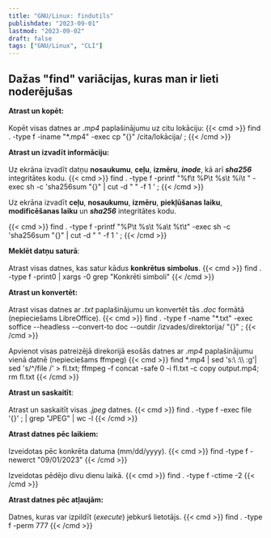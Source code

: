 ```yaml
---
title: "GNU/Linux: findutils"
publishdate: "2023-09-01"
lastmod: "2023-09-02"
draft: false
tags: ["GNU/Linux", "CLI"]
---
```

## Dažas "find" variācijas, kuras man ir lieti noderējušas

**Atrast un kopēt:**<br><br>
Kopēt visas datnes ar _.mp4_ paplašinājumu uz citu lokāciju:
{{< cmd >}}
find . -type f -iname "*.mp4" -exec cp "{}" /cita/lokācija/  \;
{{< /cmd >}}

**Atrast un izvadīt informāciju:**<br><br> Uz ekrāna izvadīt datņu **nosaukumu**, **ceļu**, **izmēru**, **_inode_**, kā arī **_sha256_** integritātes kodu.
{{< cmd >}}
find . -type f -printf  "%f\t %P\t %s\t %i\t " -exec sh -c 'sha256sum "{}" | cut -d " " -f 1 ' \;
{{< /cmd >}}

Uz ekrāna izvadīt **ceļu**, **nosaukumu**, **izmēru**, **piekļūšanas laiku**, **modificēšanas laiku** un **_sha256_** integritātes kodu.

{{< cmd >}}
find . -type f -printf "%P\t %s\t %a\t %t\t" -exec sh -c 'sha256sum "{}" | cut -d " " -f 1 ' \;
{{< /cmd >}}

**Meklēt datņu saturā**:<br><br>
Atrast visas datnes, kas satur kādus **konkrētus simbolus**.
{{< cmd >}}
find . -type f -print0 | xargs -0 grep "Konkrēti simboli"
{{< /cmd >}}

**Atrast un konvertēt:**<br><br>
Atrast visas datnes ar _.txt_ paplašinājumu un konvertēt tās _.doc_ formātā (nepieciešams LibreOffice).
{{< cmd >}}
find . -type f -name "*.txt" -exec soffice --headless --convert-to doc --outdir /izvades/direktorija/ "{}" \;
{{< /cmd >}}

Apvienot visas patreizējā direkorijā esošās datnes ar _.mp4_ paplašinājumu vienā datnē (nepieciešams ffmpeg)
{{< cmd >}}
find *.mp4 | sed 's:\ :\\\ :g'| sed 's/^/file /' > fl.txt; ffmpeg -f concat -safe 0 -i fl.txt -c copy output.mp4; rm fl.txt
{{< /cmd >}}

**Atrast un saskaitīt**:<br><br>
Atrast un saskaitīt visas _.jpeg_ datnes.
{{< cmd >}}
find . -type f -exec file '{}' \; | grep "JPEG" | wc -l
{{< /cmd >}}

**Atrast datnes pēc laikiem:**<br><br>
Izveidotas pēc konkrēta datuma (mm/dd/yyyy).
{{< cmd >}}
find -type f -newerct "09/01/2023" 
{{< /cmd >}}

Izveidotas pēdējo divu dienu laikā.
{{< cmd >}}
find . -type f -ctime -2
{{< /cmd >}}

**Atrast datnes pēc atļaujām:**<br><br>
Datnes, kuras var izpildīt (_execute_) jebkurš lietotājs.
{{< cmd >}}
find . -type f -perm 777
{{< /cmd >}}
